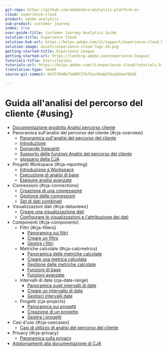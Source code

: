 ```yaml
---
git-repo: https://github.com/adobedocs/analytics-platform.en
cloud: experience-cloud
product: adobe analytics
sub-product: customer journey
index: true
user-guide-title: Customer Journey Analytics Guide
solution-title: Experience Cloud
solution-hub-url: https://helpx.adobe.com/it/support/experience-cloud.html
solution-image: assets/experience-cloud-logo-24.png
getting-started-title: Experience League
getting-started-url: https://landing.adobe.com/experience-league/
tutorials-title: Esercitazioni
tutorials-url: https://helpx.adobe.com/it/experience-cloud/tutorials.html
translation-type: tm+mt
source-git-commit: 66757840b75d09727bf2ac94abb76a1b44af083b

---
```



# Guida all&#39;analisi del percorso del cliente {#using}

+ [Documentazione prodotto Analisi percorso cliente](getting-started/cja-landing.md)
+ Panoramica sull&#39;analisi del percorso del cliente {#cja-overview}
   + [Panoramica sull&#39;analisi del percorso del cliente](getting-started/cja-overview.md)
   + [Introduzione](getting-started/cja-getting-started.md)
   + [Domande frequenti](getting-started/cja-faq.md)
   + [Supporto delle funzioni Analisi del percorso del cliente](getting-started/cja-aa.md)
   + [glossario della CJA](getting-started/cja-glossary.md)
+ Progetti Workspace {#cja-reporting}
   + [Introduzione a Workspace](projects/workspace-basics.md)
   + [Esecuzione di analisi di base](projects/perform-basic-analysis.md)
   + [Eseguire analisi avanzate](projects/perform-adv-analysis.md)
+ Connessioni {#cja-connections}
   + [Creazione di una connessione](connections/create-connection.md)
   + [Gestione delle connessioni](connections/manage-connection.md)
   + [Set di dati combinati](connections/combined-dataset.md)
+ Visualizzazioni dati {#cja-dataviews}
   + [Creare una visualizzazione dati](data-views/create-dataview.md)
   + [Configurare le visualizzazioni e l&#39;attribuzione dei dati](data-views/configure-dataviews.md)
+ Componenti {#cja-components}
   + Filtri {#cja-filters}
      + [Panoramica sui filtri](components/filters/filters-overview.md)
      + [Creare un filtro](components/filters/create-filters.md)
      + [Gestire i filtri](components/filters/manage-filters.md)
   + Metriche calcolate {#cja-calcmetrics}
      + [Panoramica delle metriche calcolate](components/calc-metrics/calc-metr-overview.md)
      + [Creare una metrica calcolata](components/calc-metrics/create.md)
      + [Gestione delle metriche calcolate](components/calc-metrics/manage.md)
      + [Funzioni di base](components/calc-metrics/cm-functions.md)
      + [Funzioni avanzate](components/calc-metrics/cm-adv-functions.md)
   + Intervalli di date {cja-date-range}
      + [Panoramica sugli intervalli di date](components/date-ranges/overview.md)
      + [Creare un intervallo di date](components/date-ranges/create.md)
      + [Gestisci intervalli date](components/date-ranges/manage.md)
   + Progetti {cja-projects}
      + [Panoramica sui progetti](components/projects/overview.md)
      + [Creazione di un progetto](components/projects/create.md)
      + [Gestire i progetti](components/projects/manage.md)
+ Casi d&#39;uso {#cja-usecases}
   + [Casi di utilizzo di analisi del percorso del cliente](use-cases/cja-usecases.md)
+ Privacy {#cja-privacy}
   + [Panoramica sulla privacy](privacy/privacy-overview.md)
+ [Aggiornamenti alla documentazione di CJA](doc-changes.md)
